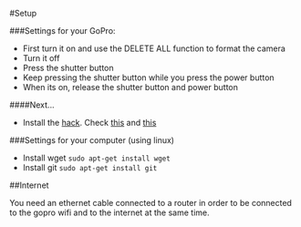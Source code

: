 #Setup

###Settings for your GoPro:
* First turn it on and use the DELETE ALL function to format the camera
* Turn it off
* Press the shutter button
* Keep pressing the shutter button while you press the power button
* When its on, release the shutter button and power button

####Next...
* Install the [hack](autoexec.ash). Check [this](https://vimeo.com/91791285) and [this](http://git.io/P76lMQ)

###Settings for your computer (using linux)
* Install wget ```sudo apt-get install wget```
* Install git ```sudo apt-get install git```

##Internet

You need an ethernet cable connected to a router in order to be connected to the gopro wifi and to the internet at the same time.
